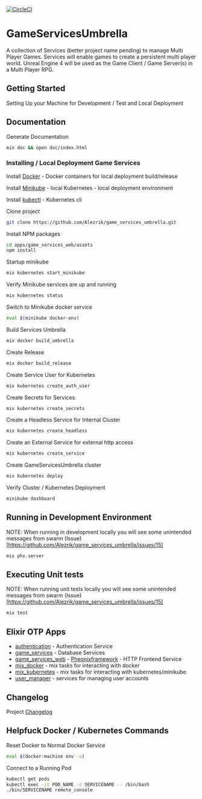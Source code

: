 [![CircleCI](https://circleci.com/gh/Alezrik/game_services_umbrella.svg?style=svg)](https://circleci.com/gh/Alezrik/game_services_umbrella)

# GameServicesUmbrella

A collection of Services (better project name pending) to manage Multi Player Games.  Services will enable games to create a persistent multi player world.  Unreal Engine 4 will be used as the Game Client / Game Server(s) in a Multi Player RPG.

## Getting Started

Setting Up your Machine for Development / Test and Local Deployment

## Documentation

Generate Documentation

```bash
mix doc && open doc/index.html
```

### Installing / Local Deployment Game Services

Install [Docker](http://www.docker.io/) - Docker containers for local deployment build/release

Install [Minikube](https://github.com/kubernetes/minikube) - local Kubernetes - local deployment environment

Install [kubectl](https://kubernetes.io/docs/tasks/tools/install-kubectl/) - Kubernetes cli

Clone project

```bash
git clone https://github.com/Alezrik/game_services_umbrella.git
```

Install NPM packages

```bash
cd apps/game_services_web/assets
npm install
```

Startup minikube

```bash
mix kubernetes start_minikube
```

Verify Minikube services are up and running

```bash
mix kubernetes status
```

Switch to Minikube docker service

```bash
eval $(minikube docker-env)
```

Build Services Umbrella

```bash
mix docker build_umbrella
```

Create Release

```bash
mix docker build_release
```

Create Service User for Kubernetes

```bash
mix kubernetes create_auth_user
```

Create Secrets for Services

```bash
mix kubernetes create_secrets
```

Create a Headless Service for Internal Cluster

```bash
mix kubernetes create_headless
```

Create an External Service for external http access

```bash
mix kubernetes create_service
```

Create GameServicesUmbrella cluster

```bash
mix kubernetes deploy
```

Verify Cluster / Kubernetes Deployment

```bash
minikube dashboard
```


## Running in Development Environment

NOTE: When running in development locally you will see some unintended messages from swarm (Issue)[https://github.com/Alezrik/game_services_umbrella/issues/15]

```bash
mix phx.server
```

## Executing Unit tests

NOTE: When running unit tests locally you will see some unintended messages from swarm (Issue)[https://github.com/Alezrik/game_services_umbrella/issues/15]

```bash
mix test
```

## Elixir OTP Apps
* [authentication](apps/authentication/README.md) - Authentication Service
* [game_services](apps/game_services/README.md) - Database Services
* [game_services_web](apps/game_services_web/README.md) - [Pheonixframework](http://www.phoenixframework.org) - HTTP Frontend Service
* [mix_docker](apps/mix_docker/README.md) - mix tasks for interacting with docker
* [mix_kubernetes](apps/mix_kubernetes/README.md) - mix tasks for interacting with kubernetes/minikube
* [user_manager](apps/user_manager/README.md) - services for managing user accounts

## Changelog

Project [Changelog](CHANGELOG.md)

## Helpfuck Docker / Kubernetes Commands

Reset Docker to Normal Docker Service

```bash
eval $(docker-machine env -u)
```

Connect to a Running Pod

```bash
kubectl get pods
kubectl exec -it POD_NAME -c SERVICENAME -- /bin/bash
./bin/SERVICENAME remote_console
```